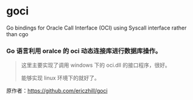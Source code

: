 goci
====

Go bindings for Oracle Call Interface (OCI) using Syscall interface rather than cgo

### Go 语言利用 oralce 的 oci 动态连接库进行数据库操作。
> 这里主要实现了调用 windows 下的 oci.dll 的接口程序，很好。
>
> 能够实现 linux 环境下的就好了。

原作者：https://github.com/ericzhill/goci
